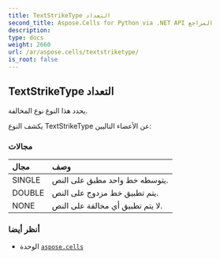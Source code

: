 ```yaml
---
title: TextStrikeType التعداد
second_title: Aspose.Cells for Python via .NET API المراجع
description:
type: docs
weight: 2660
url: /ar/aspose.cells/textstriketype/
is_root: false
---
```

##  TextStrikeType التعداد
يحدد هذا النوع نوع المخالفة.



يكشف النوع TextStrikeType عن الأعضاء التاليين:

###  مجالات
| مجال| وصف|
| :- | :- |
| SINGLE | يتوسطه خط واحد مطبق على النص.|
| DOUBLE | يتم تطبيق خط مزدوج على النص.|
| NONE | لا يتم تطبيق أي مخالفة على النص.|



###  أنظر أيضا
* الوحدة [`aspose.cells`](..)
